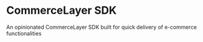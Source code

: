 # CommerceLayer SDK
An opinionated CommerceLayer SDK built for quick delivery of e-commerce functionalities
